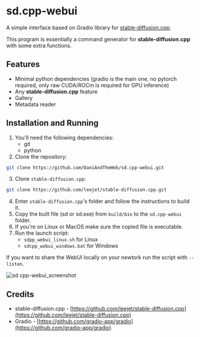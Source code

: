 # sd.cpp-webui

A simple interface based on Gradio library for [stable-diffusion.cpp](https://github.com/leejet/stable-diffusion.cpp).

This program is essentially a command generator for **stable-diffusion.cpp** with some extra functions.


## Features

- Minimal python dependencies (gradio is the main one, no pytorch required, only raw CUDA/ROCm is required for GPU inference)
- Any **stable-diffusion.cpp** feature
- Gallery
- Metadata reader


## Installation and Running

1. You'll need the following dependencies:
   - git
   - python
2. Clone the repository:
```bash
git clone https://github.com/DaniAndTheWeb/sd.cpp-webui.git
```
3. Clone `stable-diffusion.cpp`:
```bash
git clone https://github.com/leejet/stable-diffusion.cpp.git
```
4. Enter `stable-diffusion.cpp`'s folder and follow the instructions to build it.
5. Copy the built file (sd or sd.exe) from `build/bin` to the `sd.cpp-webui` folder.
6. If you're on Linux or MacOS make sure the copied file is executable.
7. Run the launch script: 
   - `sdpp_webui_linux.sh` for Linux
   - `sdcpp_webui_windows.bat` for Windows


If you want to share the WebUI locally on your newtork run the script with `--listen`.


![sd cpp-webui_screenshot](https://github.com/DaniAndTheWeb/sd.cpp-webui/assets/57776841/0d991f6e-5b41-4b59-8412-39c738177f68)


## Credits

- stable-diffusion.cpp - [https://github.com/leejet/stable-diffusion.cpp](https://github.com/leejet/stable-diffusion.cpp)
- Gradio - [https://github.com/gradio-app/gradio](https://github.com/gradio-app/gradio)
